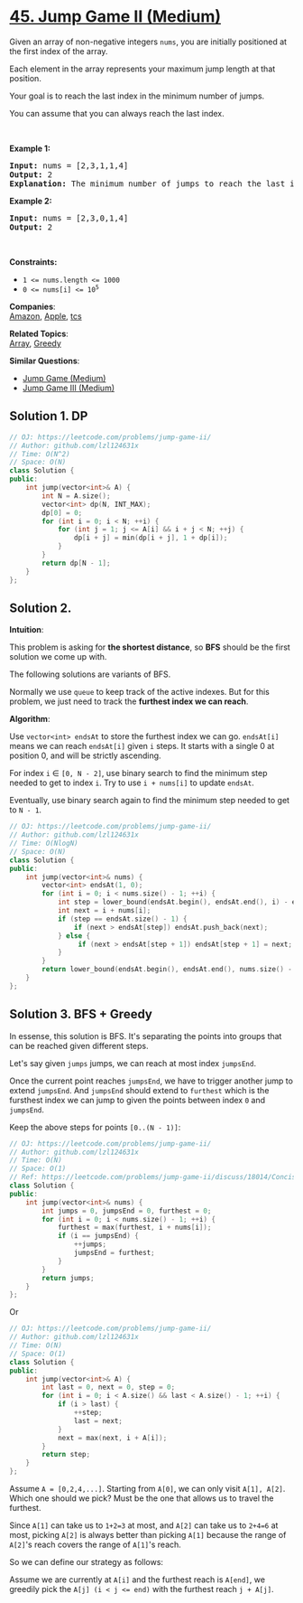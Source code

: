# [45. Jump Game II (Medium)](https://leetcode.com/problems/jump-game-ii/)

<p>Given an array of non-negative integers <code>nums</code>, you are initially positioned at the first index of the array.</p>

<p>Each element in the array represents your maximum jump length at that position.</p>

<p>Your goal is to reach the last index in the minimum number of jumps.</p>

<p>You can assume that you can always reach the last index.</p>

<p>&nbsp;</p>
<p><strong>Example 1:</strong></p>

<pre><strong>Input:</strong> nums = [2,3,1,1,4]
<strong>Output:</strong> 2
<strong>Explanation:</strong> The minimum number of jumps to reach the last index is 2. Jump 1 step from index 0 to 1, then 3 steps to the last index.
</pre>

<p><strong>Example 2:</strong></p>

<pre><strong>Input:</strong> nums = [2,3,0,1,4]
<strong>Output:</strong> 2
</pre>

<p>&nbsp;</p>
<p><strong>Constraints:</strong></p>

<ul>
	<li><code>1 &lt;= nums.length &lt;= 1000</code></li>
	<li><code>0 &lt;= nums[i] &lt;= 10<sup>5</sup></code></li>
</ul>


**Companies**:  
[Amazon](https://leetcode.com/company/amazon), [Apple](https://leetcode.com/company/apple), [tcs](https://leetcode.com/company/tcs)

**Related Topics**:  
[Array](https://leetcode.com/tag/array/), [Greedy](https://leetcode.com/tag/greedy/)

**Similar Questions**:
* [Jump Game (Medium)](https://leetcode.com/problems/jump-game/)
* [Jump Game III (Medium)](https://leetcode.com/problems/jump-game-iii/)

## Solution 1. DP

```cpp
// OJ: https://leetcode.com/problems/jump-game-ii/
// Author: github.com/lzl124631x
// Time: O(N^2)
// Space: O(N)
class Solution {
public:
    int jump(vector<int>& A) {
        int N = A.size();
        vector<int> dp(N, INT_MAX);
        dp[0] = 0;
        for (int i = 0; i < N; ++i) {
            for (int j = 1; j <= A[i] && i + j < N; ++j) {
                dp[i + j] = min(dp[i + j], 1 + dp[i]);
            }
        }
        return dp[N - 1];
    }
};
```

## Solution 2.

**Intuition**:

This problem is asking for **the shortest distance**, so **BFS** should be the first solution we come up with.

The following solutions are variants of BFS.

Normally we use `queue` to keep track of the active indexes. But for this problem, we just need to track the **furthest index we can reach**.

**Algorithm**:

Use `vector<int> endsAt` to store the furthest index we can go. `endsAt[i]` means we can reach `endsAt[i]` given `i` steps. It starts with a single 0 at position 0, and will be strictly ascending.

For index `i` &isin; `[0, N - 2]`, use binary search to find the minimum step needed to get to index `i`. Try to use `i + nums[i]` to update `endsAt`.

Eventually, use binary search again to find the minimum step needed to get to `N - 1`.

```cpp
// OJ: https://leetcode.com/problems/jump-game-ii/
// Author: github.com/lzl124631x
// Time: O(NlogN)
// Space: O(N)
class Solution {
public:
    int jump(vector<int>& nums) {
        vector<int> endsAt(1, 0);
        for (int i = 0; i < nums.size() - 1; ++i) {
            int step = lower_bound(endsAt.begin(), endsAt.end(), i) - endsAt.begin();
            int next = i + nums[i];
            if (step == endsAt.size() - 1) {
                if (next > endsAt[step]) endsAt.push_back(next);
            } else {
                 if (next > endsAt[step + 1]) endsAt[step + 1] = next;
            }
        }
        return lower_bound(endsAt.begin(), endsAt.end(), nums.size() - 1) - endsAt.begin();
    }
};
```

## Solution 3. BFS + Greedy

In essense, this solution is BFS. It's separating the points into groups that can be reached given different steps.

Let's say given `jumps` jumps, we can reach at most index `jumpsEnd`.

Once the current point reaches `jumpsEnd`, we have to trigger another jump to extend `jumpsEnd`. And `jumpsEnd` should extend to `furthest` which is the fursthest index we can jump to given the points between index `0` and `jumpsEnd`.

Keep the above steps for points `[0..(N - 1)]`:

```cpp
// OJ: https://leetcode.com/problems/jump-game-ii/
// Author: github.com/lzl124631x
// Time: O(N)
// Space: O(1)
// Ref: https://leetcode.com/problems/jump-game-ii/discuss/18014/Concise-O(n)-one-loop-JAVA-solution-based-on-Greedy
class Solution {
public:
    int jump(vector<int>& nums) {
        int jumps = 0, jumpsEnd = 0, furthest = 0;
        for (int i = 0; i < nums.size() - 1; ++i) {
            furthest = max(furthest, i + nums[i]);
            if (i == jumpsEnd) {
                ++jumps;
                jumpsEnd = furthest;
            }
        }
        return jumps;
    }
};
```

Or

```cpp
// OJ: https://leetcode.com/problems/jump-game-ii/
// Author: github.com/lzl124631x
// Time: O(N)
// Space: O(1)
class Solution {
public:
    int jump(vector<int>& A) {
        int last = 0, next = 0, step = 0;
        for (int i = 0; i < A.size() && last < A.size() - 1; ++i) {
            if (i > last) {
                ++step;
                last = next;
            }
            next = max(next, i + A[i]);
        }
        return step;
    }
};
```

Assume `A = [0,2,4,...]`. Starting from `A[0]`, we can only visit `A[1], A[2]`. Which one should we pick? Must be the one that allows us to travel the furthest.

Since `A[1]` can take us to `1+2=3` at most, and `A[2]` can take us to `2+4=6` at most, picking `A[2]` is always better than picking `A[1]` because the range of `A[2]`'s reach covers the range of `A[1]`'s reach.

So we can define our strategy as follows:

Assume we are currently at `A[i]` and the furthest reach is `A[end]`, we greedily pick the `A[j] (i < j <= end)` with the furthest reach `j + A[j]`.